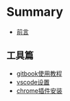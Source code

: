 # Summary

* [前言](README.md)

## 工具篇

* [gitbook使用教程](工具篇/gitbook使用教程.md)
* [vscode设置](工具篇/vscode设置.md)
* [chrome插件安装](工具篇/chrome插件安装.md)

